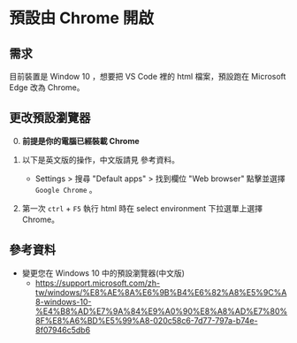 # 預設由 Chrome 開啟


## 需求


目前裝置是 Window 10 ，想要把 VS Code 裡的 html 檔案，預設跑在 Microsoft Edge 改為 Chrome。


## 更改預設瀏覽器


0. **前提是你的電腦已經裝載 Chrome**

1. 以下是英文版的操作，中文版請見 參考資料。

   * Settings > 搜尋 "Default apps" > 找到欄位 "Web browser" 點擊並選擇 `Google Chrome` 。


2. 第一次 `ctrl` + `F5` 執行 html 時在 select environment 下拉選單上選擇 Chrome。


## 參考資料

* 變更您在 Windows 10 中的預設瀏覽器(中文版)
  * https://support.microsoft.com/zh-tw/windows/%E8%AE%8A%E6%9B%B4%E6%82%A8%E5%9C%A8-windows-10-%E4%B8%AD%E7%9A%84%E9%A0%90%E8%A8%AD%E7%80%8F%E8%A6%BD%E5%99%A8-020c58c6-7d77-797a-b74e-8f07946c5db6